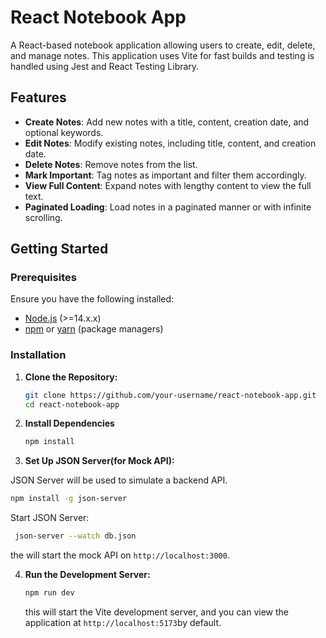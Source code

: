 # React Notebook App

A React-based notebook application allowing users to create, edit, delete, and manage notes. This application uses Vite for fast builds and testing is handled using Jest and React Testing Library.

## Features

- **Create Notes**: Add new notes with a title, content, creation date, and optional keywords.
- **Edit Notes**: Modify existing notes, including title, content, and creation date.
- **Delete Notes**: Remove notes from the list.
- **Mark Important**: Tag notes as important and filter them accordingly.
- **View Full Content**: Expand notes with lengthy content to view the full text.
- **Paginated Loading**: Load notes in a paginated manner or with infinite scrolling.

## Getting Started

### Prerequisites

Ensure you have the following installed:

- [Node.js](https://nodejs.org/) (>=14.x.x)
- [npm](https://www.npmjs.com/) or [yarn](https://yarnpkg.com/) (package managers)

### Installation

1. **Clone the Repository:**

   ```bash
   git clone https://github.com/your-username/react-notebook-app.git
   cd react-notebook-app

2. **Install Dependencies**

   ```bash
   npm install
   ```

3. **Set Up JSON Server(for Mock API):**

  JSON Server will be used to simulate a backend API.

   ```bash
   npm install -g json-server
  ```

  Start JSON Server:

  ```bash
   json-server --watch db.json
   ```

   the will start the mock API on
   `http://localhost:3000`.

4. **Run the Development Server:**

   ```bash
   npm run dev
   ```

   this will start the Vite development server, and you can view the application at `http://localhost:5173`by default.
